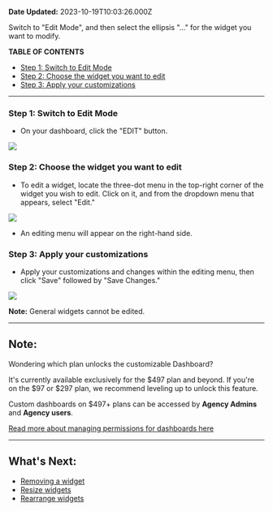 **Date Updated:** 2023-10-19T10:03:26.000Z

Switch to "Edit Mode", and then select the ellipsis "..." for the widget you want to modify.

  
**TABLE OF CONTENTS**

   * [Step 1: Switch to Edit Mode](#Step-1%3A-Switch-to-Edit-Mode)
   * [Step 2: Choose the widget you want to edit](#Step-2%3A-Choose-the-widget-you-want-to-edit)
   * [Step 3: Apply your customizations](#Step-3%3A-Apply-your-customizations)

---

### **Step 1: Switch to Edit Mode**

* On your dashboard, click the "EDIT" button.  
    
![](https://s3.amazonaws.com/cdn.freshdesk.com/data/helpdesk/attachments/production/155010311482/original/zMFVquYS38cwkN7WsuhIqbhWiI5VjUnO1Q.jpeg?1697544206)

### **Step 2: Choose the widget you want to edit**

* To edit a widget, locate the three-dot menu in the top-right corner of the widget you wish to edit. Click on it, and from the dropdown menu that appears, select "Edit."  
    
![](https://s3.amazonaws.com/cdn.freshdesk.com/data/helpdesk/attachments/production/155010311481/original/8RsMtYM5XcgaamCxbXXr5Ijy2k3BVMOV6A.jpeg?1697544206)
* An editing menu will appear on the right-hand side.

### **Step 3: Apply your customizations**

* Apply your customizations and changes within the editing menu, then click "Save" followed by "Save Changes."  
    
![](https://s3.amazonaws.com/cdn.freshdesk.com/data/helpdesk/attachments/production/155010311480/original/y_Nm2DAhnuTvXnxuxklipZLTC9mwSdGZ3w.jpeg?1697544206)

**Note:** General widgets cannot be edited.

---

## **Note:**

Wondering which plan unlocks the customizable Dashboard?

It's currently available exclusively for the $497 plan and beyond. If you're on the $97 or $297 plan, we recommend leveling up to unlock this feature. 

Custom dashboards on $497+ plans can be accessed by **Agency Admins** and **Agency users**.

[Read more about managing permissions for dashboards here](https://help.gohighlevel.com/en/support/solutions/articles/155000001230)

---

## **What's Next:**

* [Removing a widget](https://help.gohighlevel.com/en/support/solutions/articles/155000001211)
* [Resize widgets](https://help.gohighlevel.com/en/support/solutions/articles/155000001209)
* [Rearrange widgets](https://help.gohighlevel.com/en/support/solutions/articles/155000001210)

  
###   